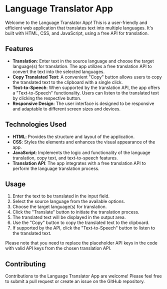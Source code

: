 # Language Translator App

Welcome to the Language Translator App! This is a user-friendly and efficient web application that translates text into multiple languages. It's built with HTML, CSS, and JavaScript, using a free API for translation.

## Features

- **Translation**: Enter text in the source language and choose the target language(s) for translation. The app utilizes a free translation API to convert the text into the selected languages.
- **Copy Translated Text**: A convenient "Copy" button allows users to copy the translated text to the clipboard with a single click.
- **Text-to-Speech**: When supported by the translation API, the app offers a "Text-to-Speech" functionality. Users can listen to the translated text by clicking the respective button.
- **Responsive Design**: The user interface is designed to be responsive and adaptable to different screen sizes and devices.

## Technologies Used

- **HTML**: Provides the structure and layout of the application.
- **CSS**: Styles the elements and enhances the visual appearance of the app.
- **JavaScript**: Implements the logic and functionality of the language translation, copy text, and text-to-speech features.
- **Translation API**: The app integrates with a free translation API to perform the language translation process.

## Usage

1. Enter the text to be translated in the input field.
2. Select the source language from the available options.
3. Choose the target language(s) for translation.
4. Click the "Translate" button to initiate the translation process.
5. The translated text will be displayed in the output area.
6. Use the "Copy" button to copy the translated text to the clipboard.
7. If supported by the API, click the "Text-to-Speech" button to listen to the translated text.

Please note that you need to replace the placeholder API keys in the code with valid API keys from the chosen translation API.

## Contributing

Contributions to the Language Translator App are welcome! Please feel free to submit a pull request or create an issue on the GitHub repository.

